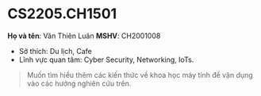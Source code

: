 # CS2205.CH1501

**Họ và tên**: Văn Thiên Luân
**MSHV**: CH2001008

- Sở thích: Du lịch, Cafe
- Lĩnh vực quan tâm: Cyber Security, Networking, IoTs.
> Muốn tìm hiểu thêm các kiến thức về khoa học máy tính để vận dụng vào các hướng nghiên cứu trên.
